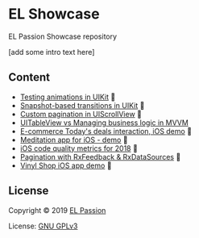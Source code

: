 # EL Showcase

EL Passion Showcase repository

[add some intro text here]

## Content

- [Testing animations in UIKit](content/testing-UIKit-animations) 
- [Snapshot-based transitions in UIKit](content/UIKit-snaphot-transitions) 
- [Custom pagination in UIScrollView](content/UIScrollView-custom-pagination) 
- [UITableView vs Managing business logic in MVVM](content/UITableView-separating-business-logic-in-MVVM)
- [E-commerce Today's deals interaction, iOS demo](content/ecommerce-ios-demo) 
- [Meditation app for iOS - demo](content/meditation-ios-demo) 
- [iOS code quality metrics for 2018](content/iOS-code-quality-2018) 
- [Pagination with RxFeedback & RxDataSources](content/RxFeedback-pagination) 
- [Vinyl Shop iOS app demo](content/VinylShop-ios-demo) 

## License

Copyright © 2019 [EL Passion](https://www.elpassion.com)

License: [GNU GPLv3](LICENSE)
